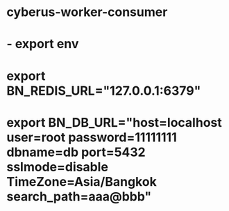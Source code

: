 # cyberus-worker-consumer
# - export env
# export BN_REDIS_URL="127.0.0.1:6379"
# export BN_DB_URL="host=localhost user=root password=11111111 dbname=db port=5432 sslmode=disable TimeZone=Asia/Bangkok search_path=aaa@bbb"